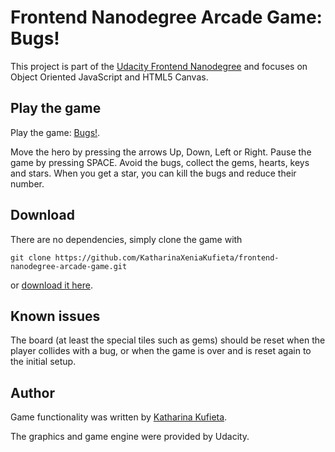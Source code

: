 # Frontend Nanodegree Arcade Game: Bugs!

This project is part of the [Udacity Frontend Nanodegree](https://www.udacity.com/course/front-end-web-developer-nanodegree--nd001) and focuses on Object Oriented JavaScript and HTML5 Canvas.

## Play the game
Play the game: [Bugs!](http://katharinaxeniakufieta.github.io/frontend-nanodegree-arcade-game/).

Move the hero by pressing the arrows Up, Down, Left or Right.
Pause the game by pressing SPACE.
Avoid the bugs, collect the gems, hearts, keys and stars. When you get a star, you can kill the bugs and reduce their number.

## Download
There are no dependencies, simply clone the game with

`git clone https://github.com/KatharinaXeniaKufieta/frontend-nanodegree-arcade-game.git`

or [download it here](https://github.com/KatharinaXeniaKufieta/frontend-nanodegree-arcade-game/archive/master.zip).

## Known issues
The board (at least the special tiles such as gems) should be reset when the player collides with a bug, or when the game is over and is reset again to the initial setup.

## Author
Game functionality was written by [Katharina Kufieta](https://www.linkedin.com/in/katharinakufieta).

The graphics and game engine were provided by Udacity.
